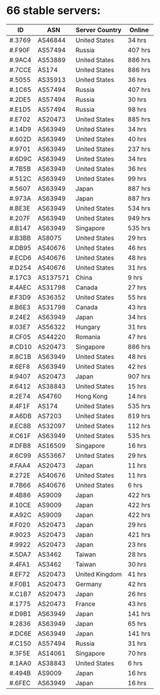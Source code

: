 # 66 stable servers:

| ID | ASN | Server Country | Online |
| ------ | ------ | ------ | ------ |
| #.3769 | AS46844 | United States | 34 hrs |
| #.F90F | AS57494 | Russia | 407 hrs |
| #.9AC4 | AS53889 | United States | 886 hrs |
| #.7CCE | AS174 | United States | 886 hrs |
| #.5055 | AS35913 | United States | 36 hrs |
| #.1C65 | AS57494 | Russia | 407 hrs |
| #.2DE5 | AS57494 | Russia | 30 hrs |
| #.E1D5 | AS57494 | Russia | 98 hrs |
| #.E702 | AS20473 | United States | 885 hrs |
| #.14D9 | AS63949 | United States | 34 hrs |
| #.602D | AS63949 | United States | 40 hrs |
| #.9701 | AS63949 | United States | 237 hrs |
| #.6D9C | AS63949 | United States | 34 hrs |
| #.7B5B | AS63949 | United States | 36 hrs |
| #.512C | AS63949 | United States | 99 hrs |
| #.5607 | AS63949 | Japan | 887 hrs |
| #.973A | AS63949 | Japan | 887 hrs |
| #.BE3E | AS63949 | United States | 534 hrs |
| #.207F | AS63949 | United States | 949 hrs |
| #.B147 | AS63949 | Singapore | 535 hrs |
| #.B3BB | AS8075 | United States | 29 hrs |
| #.DB95 | AS40676 | United States | 46 hrs |
| #.ECD6 | AS40676 | United States | 48 hrs |
| #.D254 | AS40676 | United States | 31 hrs |
| #.17C3 | AS137571 | China | 9 hrs |
| #.4AEC | AS31798 | Canada | 27 hrs |
| #.F3D9 | AS36352 | United States | 55 hrs |
| #.B6E3 | AS31798 | Canada | 43 hrs |
| #.24E2 | AS63949 | Japan | 34 hrs |
| #.03E7 | AS56322 | Hungary | 31 hrs |
| #.CF05 | AS44220 | Romania | 47 hrs |
| #.CD10 | AS20473 | Singapore | 886 hrs |
| #.8C1B | AS63949 | United States | 48 hrs |
| #.6EF8 | AS63949 | United States | 42 hrs |
| #.9407 | AS20473 | Japan | 907 hrs |
| #.6412 | AS38843 | United States | 15 hrs |
| #.2E74 | AS4760 | Hong Kong | 14 hrs |
| #.4F1F | AS174 | United States | 535 hrs |
| #.A6DB | AS7203 | United States | 819 hrs |
| #.EC8B | AS32097 | United States | 112 hrs |
| #.C61F | AS63949 | United States | 535 hrs |
| #.DFB8 | AS16509 | Singapore | 16 hrs |
| #.6C99 | AS53667 | United States | 29 hrs |
| #.FAA4 | AS20473 | Japan | 11 hrs |
| #.272E | AS40676 | United States | 11 hrs |
| #.7B66 | AS40676 | United States | 6 hrs |
| #.4B86 | AS9009 | Japan | 422 hrs |
| #.10CE | AS9009 | Japan | 422 hrs |
| #.A92C | AS9009 | Japan | 422 hrs |
| #.F020 | AS20473 | Japan | 29 hrs |
| #.9023 | AS20473 | Japan | 421 hrs |
| #.9922 | AS20473 | Japan | 23 hrs |
| #.5DA7 | AS3462 | Taiwan | 28 hrs |
| #.4FA1 | AS3462 | Taiwan | 30 hrs |
| #.EF72 | AS20473 | United Kingdom | 41 hrs |
| #.F0B1 | AS20473 | Germany | 42 hrs |
| #.C1B7 | AS20473 | Japan | 26 hrs |
| #.1775 | AS20473 | France | 43 hrs |
| #.D9B1 | AS63949 | Japan | 141 hrs |
| #.2836 | AS63949 | Japan | 65 hrs |
| #.DC6E | AS63949 | Japan | 141 hrs |
| #.C150 | AS57494 | Russia | 31 hrs |
| #.3F5E | AS14061 | Singapore | 70 hrs |
| #.1AA0 | AS38843 | United States | 6 hrs |
| #.494B | AS9009 | Japan | 16 hrs |
| #.6FEC | AS63949 | Japan | 16 hrs |

